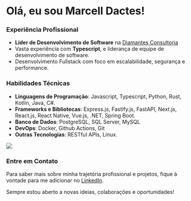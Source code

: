 # Olá, eu sou Marcell Dactes!

### Experiência Profissional

- **Líder de Desenvolvimento de Software** na [Diamantes Consultoria](https://grupodiamantes.com.br)
- Vasta experiência com **Typescript**, e liderança de equipe de desenvolvimento de software.
- Desenvolvimento Fullstack com foco em escalabilidade, segurança e performance.

### Habilidades Técnicas

- **Linguagens de Programação**: Javascript, Typescript, Python, Rust, Kotlin, Java, C#.
- **Frameworks e Bibliotecas**: Express.js, Fastify.js, FastAPI, Next.js, React.js, React Native, Vue.js, .NET, Spring Boot.
- **Banco de Dados**: PostgreSQL, SQL Server, MySQL
- **DevOps**: Docker, Github Actions, Git
- **Outras Tecnologias**: RESTful APIs, Linux.

<img src="https://github-readme-stats.vercel.app/api/top-langs/?username=dacmarcell&theme=tokyonight&show_icons=true&hide_border=true&layout=compact"/>

### Entre em Contato

Para saber mais sobre minha trajetória profissional e projetos, fique à vontade para me adicionar no [LinkedIn](https://www.linkedin.com/in/marcell-dactes/).

Sempre estou aberto a novas ideias, colaborações e oportunidades!

